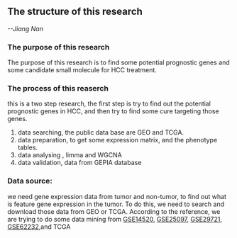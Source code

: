 ## The structure of this research

*--Jiang Nan*

### The purpose of this research
The purpose of this research is to find some potential prognostic genes and some candidate small molecule for HCC treatment.
### The process of this reaserch
this is a two step research, the first step is try to find out the potential prognostic genes in HCC, and then try to find some cure targeting those genes. 

1. data searching, the public data base are GEO and TCGA.
2. data preparation, to get some expression matrix, and the phenotype tables. 
3. data analysing , limma and WGCNA
4. data validation, data from GEPIA database

### Data source: 
we need gene expression data from tumor and non-tumor, to find out what is feature gene expression in the tumor. To do this, we need to search and download those data from GEO or TCGA. According to the reference, we are trying to do some data mining from 
[GSE14520](https://www.ncbi.nlm.nih.gov/geo/query/acc.cgi?acc=GSE14520), [GSE25097](https://www.ncbi.nlm.nih.gov/geo/query/acc.cgi?acc=GSE25097), [GSE29721](https://www.ncbi.nlm.nih.gov/geo/query/acc.cgi?acc=GSE29721),  [GSE62232](https://www.ncbi.nlm.nih.gov/geo/query/acc.cgi?acc=GSE62232),and TCGA


